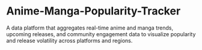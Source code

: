 # Anime-Manga-Popularity-Tracker
A data platform that aggregates real-time anime and manga trends, upcoming releases, and community engagement data to visualize popularity and release volatility across platforms and regions.
